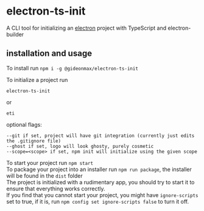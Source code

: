 # electron-ts-init
A CLI tool for initializing an [electron](https://www.electronjs.org/) project with TypeScript and electron-builder

## installation and usage
To install run `npm i -g @gideonmax/electron-ts-init`

To initialize a project run
```
electron-ts-init
```
or
```
eti
```
optional flags:
```
--git if set, project will have git integration (currently just edits the .gitignore file)
--ghost if set, logo will look ghosty, purely cosmetic
--scope=<scope> if set, npm init will initialize using the given scope 
```

To start your project run `npm start`\
To package your project into an installer run `npm run package`, the installer will be found in the `dist` folder\
The project is initialized with a rudimentary app, you should try to start it to ensure that everything works correctly.\
If you find that you cannot start your project, you might have `ignore-scripts` set to true, if it is, run `npm config set ignore-scripts false` to turn it off.